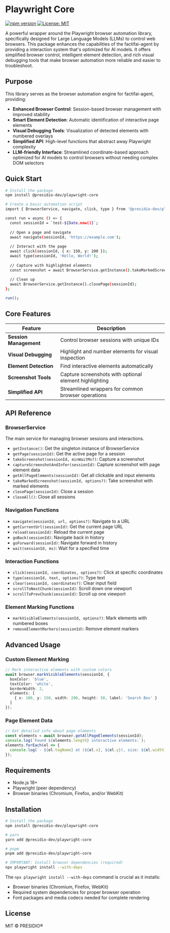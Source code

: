 # Playwright Core

[![npm version](https://img.shields.io/npm/v/@presidio-dev/playwright-core.svg)](https://www.npmjs.com/package/@presidio-dev/playwright-core)
[![License: MIT](https://img.shields.io/badge/License-MIT-yellow.svg)](https://opensource.org/licenses/MIT)

A powerful wrapper around the Playwright browser automation library, specifically designed for Large Language Models (LLMs) to control web browsers. This package enhances the capabilities of the factifai-agent by providing a interaction system that's optimized for AI models. It offers simplified browser control, intelligent element detection, and rich visual debugging tools that make browser automation more reliable and easier to troubleshoot.

## Purpose

This library serves as the browser automation engine for factifai-agent, providing:

- **Enhanced Browser Control**: Session-based browser management with improved stability
- **Smart Element Detection**: Automatic identification of interactive page elements
- **Visual Debugging Tools**: Visualization of detected elements with numbered overlays
- **Simplified API**: High-level functions that abstract away Playwright complexity
- **LLM-friendly Interface**: Streamlined coordinate-based approach optimized for AI models to control browsers without needing complex DOM selectors

## Quick Start

```bash
# Install the package
npm install @presidio-dev/playwright-core

# Create a basic automation script
import { BrowserService, navigate, click, type } from '@presidio-dev/playwright-core';

const run = async () => {
  const sessionId = `test-${Date.now()}`;
  
  // Open a page and navigate
  await navigate(sessionId, 'https://example.com');
  
  // Interact with the page
  await click(sessionId, { x: 150, y: 200 });
  await type(sessionId, 'Hello, World!');
  
  // Capture with highlighted elements
  const screenshot = await BrowserService.getInstance().takeMarkedScreenshot(sessionId);
  
  // Clean up
  await BrowserService.getInstance().closePage(sessionId);
};

run();
```

## Core Features

| Feature | Description |
|---------|-------------|
| **Session Management** | Control browser sessions with unique IDs |
| **Visual Debugging** | Highlight and number elements for visual inspection |
| **Element Detection** | Find interactive elements automatically |
| **Screenshot Tools** | Capture screenshots with optional element highlighting |
| **Simplified API** | Streamlined wrappers for common browser operations |

## API Reference

### BrowserService

The main service for managing browser sessions and interactions.

- `getInstance()`: Get the singleton instance of BrowserService
- `getPage(sessionId)`: Get the active page for a session
- `takeScreenshot(sessionId, minWaitMs?)`: Capture a screenshot
- `captureScreenshotAndInfer(sessionId)`: Capture screenshot with page element data
- `getAllPageElements(sessionId)`: Get all clickable and input elements
- `takeMarkedScreenshot(sessionId, options?)`: Take screenshot with marked elements
- `closePage(sessionId)`: Close a session
- `closeAll()`: Close all sessions

### Navigation Functions

- `navigate(sessionId, url, options?)`: Navigate to a URL
- `getCurrentUrl(sessionId)`: Get the current page URL
- `reload(sessionId)`: Reload the current page
- `goBack(sessionId)`: Navigate back in history
- `goForward(sessionId)`: Navigate forward in history
- `wait(sessionId, ms)`: Wait for a specified time

### Interaction Functions

- `click(sessionId, coordinates, options?)`: Click at specific coordinates
- `type(sessionId, text, options?)`: Type text
- `clear(sessionId, coordinates?)`: Clear input field
- `scrollToNextChunk(sessionId)`: Scroll down one viewport
- `scrollToPrevChunk(sessionId)`: Scroll up one viewport

### Element Marking Functions

- `markVisibleElements(sessionId, options?)`: Mark elements with numbered boxes
- `removeElementMarkers(sessionId)`: Remove element markers

## Advanced Usage

### Custom Element Marking

```typescript
// Mark interactive elements with custom colors
await browser.markVisibleElements(sessionId, {
  boxColor: 'blue',
  textColor: 'white',
  borderWidth: 2,
  elements: [
    { x: 100, y: 150, width: 200, height: 50, label: 'Search Box' }
  ]
});
```

### Page Element Data

```typescript
// Get detailed info about page elements
const elements = await browser.getAllPageElements(sessionId);
console.log(`Found ${elements.length} interactive elements:`);
elements.forEach(el => {
  console.log(`- ${el.tagName} at (${el.x}, ${el.y}), size: ${el.width}x${el.height}`);
});
```

## Requirements

- Node.js 18+
- Playwright (peer dependency)
- Browser binaries (Chromium, Firefox, and/or WebKit)

## Installation

```bash
# Install the package
npm install @presidio-dev/playwright-core

# yarn
yarn add @presidio-dev/playwright-core

# pnpm
pnpm add @presidio-dev/playwright-core

# IMPORTANT: Install browser dependencies (required)
npx playwright install --with-deps
```

The `npx playwright install --with-deps` command is crucial as it installs:
- Browser binaries (Chromium, Firefox, WebKit)
- Required system dependencies for proper browser operation
- Font packages and media codecs needed for complete rendering

## License

MIT © PRESIDIO®
